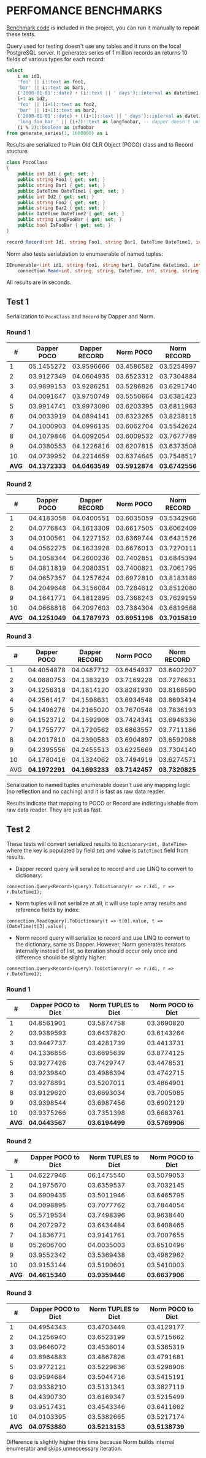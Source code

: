 # PERFOMANCE BENCHMARKS

[Benchmark code](https://github.com/vb-consulting/Norm.net/tree/master/BenchmarksConsole) is included in the project, you can run it manually to repeat these tests.

Query used for testing doesn't use any tables and it runs on the local PostgreSQL server. 
It generates series of 1 million records an returns 10 fields of various types for each record:

```sql
select 
    i as id1, 
    'foo' || i::text as foo1, 
    'bar' || i::text as bar1, 
    ('2000-01-01'::date) + (i::text || ' days')::interval as datetime1, 
    i+1 as id2, 
    'foo' || (i+1)::text as foo2, 
    'bar' || (i+1)::text as bar2, 
    ('2000-01-01'::date) + ((i+1)::text || ' days')::interval as datetime2,
    'long_foo_bar_' || (i+2)::text as longfoobar, -- dapper doesn't understands the snake case
    (i % 2)::boolean as isfoobar
from generate_series(1, 1000000) as i
```

Results are serialized to Plain Old CLR Object (POCO) class and to Record stucture:

```csharp
class PocoClass
{
    public int Id1 { get; set; }
    public string Foo1 { get; set; }
    public string Bar1 { get; set; }
    public DateTime DateTime1 { get; set; }
    public int Id2 { get; set; }
    public string Foo2 { get; set; }
    public string Bar2 { get; set; }
    public DateTime DateTime2 { get; set; }
    public string LongFooBar { get; set; }
    public bool IsFooBar { get; set; }
}

record Record(int Id1, string Foo1, string Bar1, DateTime DateTime1, int Id2, string Foo2, string Bar2, DateTime DateTime2, string LongFooBar, bool IsFooBar);
```

Norm also tests serialziation to enumaerable of named tuples:

```csharp
IEnumerable<(int id1, string foo1, string bar1, DateTime datetime1, int id2, string foo2, string bar2, DateTime datetime2, string longFooBar, bool isFooBar)> normTuples = 
    connection.Read<int, string, string, DateTime, int, string, string, DateTime, string, bool>(query).ToList();
```

All results are in seconds.

## Test 1

Serialization to `PocoClass` and `Record` by Dapper and Norm.

### Round 1 

|#|Dapper POCO|Dapper RECORD|Norm POCO|Norm RECORD|Norm TUPLES|
|-|-----------|-------------|---------|-----------|-----------|
|1|05.1455272|03.9596666|03.4586582|03.5254997|03.4465898|
|2|03.9127349|04.0604935|03.6523312|03.7304884|03.4452352|
|3|03.9899153|03.9286251|03.5286826|03.6291740|03.5777153|
|4|04.0091647|03.9750749|03.5550664|03.6381423|03.7025510|
|5|03.9914741|03.9973090|03.6203395|03.6811963|03.6031815|
|6|04.0033919|04.0894141|03.6323265|03.8238115|03.6016093|
|7|04.1000903|04.0996135|03.6062704|03.5542624|03.7798762|
|8|04.1079846|04.0092054|03.6009532|03.7677789|03.6027011|
|9|04.0380553|04.1226816|03.6207815|03.6373508|03.6326630|
|10|04.0739952|04.2214659|03.6374645|03.7548517|03.6997661|
|**AVG**|**04.1372333**|**04.0463549**|**03.5912874**|**03.6742556**|**03.6091888**|

### Round 2

|#|Dapper POCO|Dapper RECORD|Norm POCO|Norm RECORD|Norm TUPLES|
|-|-----------|-------------|---------|-----------|-----------|
|1|04.4183058|04.0400551|03.6035059|03.5342966|03.5998133|
|2|04.0776843|04.1613309|03.6617505|03.6062409|03.6761450|
|3|04.0100561|04.1227152|03.6369744|03.6431526|03.5902006|
|4|04.0562275|04.1633928|03.6676013|03.7270111|03.6136308|
|5|04.1058344|04.2600236|03.7402851|03.6845394|03.7013643|
|6|04.0811819|04.2080351|03.7400821|03.7061795|03.7041709|
|7|04.0657357|04.1257624|03.6972810|03.8183189|04.0077544|
|8|04.2049648|04.3156084|03.7284612|03.8512080|03.6735182|
|9|04.1641771|04.1812895|03.7368243|03.7629159|03.7421254|
|10|04.0668816|04.2097603|03.7384304|03.6819568|03.7096981|
|**AVG**|**04.1251049**|**04.1787973**|**03.6951196**|**03.7015819**|**03.7018421**|

### Round 3

|#|Dapper POCO|Dapper RECORD|Norm POCO|Norm RECORD|Norm TUPLES|
|-|-----------|-------------|---------|-----------|-----------|
|1|04.4054878|04.0487712|03.6454937|03.6402207|03.7045746|
|2|04.0880753|04.1383219|03.7169228|03.7276631|03.6746465|
|3|04.1256318|04.1814120|03.8281930|03.8168590|04.0225428|
|4|04.2561417|04.1598631|03.6934548|03.8693414|03.7593348|
|5|04.1496276|04.2165020|03.7670548|03.7836193|03.7320108|
|6|04.1523712|04.1592908|03.7424341|03.6948336|03.7423826|
|7|04.1755777|04.1720562|03.6863557|03.7711186|03.8087274|
|8|04.2017810|04.2390583|03.6904897|03.6592988|03.7527307|
|9|04.2395556|04.2455513|03.6225669|03.7304140|03.7444495|
|10|04.1780416|04.1324062|03.7494919|03.6274571|03.7870099|
|AVG|**04.1972291**|**04.1693233**|**03.7142457**|**03.7320825**|**03.7728409**|


Serialization to named tuples enumerable doesn't use any mapping logic (no reflection and no caching) and
it is fast as raw data reader.

Results indicate that mapping to POCO or Record are indistinguishable from raw data reader. They are just as fast.

## Test 2

These tests will convert serialized results to `Dictionary<int, DateTime>`
where the key is populated by field `Id1` and value is `DateTime1` field from results.

- Dapper record query will seralize to record and use LINQ to convert to dictionary:

```cshap
connection.Query<Record>(query).ToDictionary(r => r.Id1, r => r.DateTime1);
```

- Norm tuples will not serialize at all, it will use tuple array results and reference fields by index:

```cshap
connection.Read(query).ToDictionary(t => t[0].value, t => (DateTime)t[3].value);
```

- Norm record query will serialize to record and use LINQ to convert to the dictionary, same as Dapper. 
However, Norm generates iterators internally instead of list, so iteration should occur only once and difference should be slightly higher:

```cshap
connection.Query<Record>(query).ToDictionary(r => r.Id1, r => r.DateTime1);
```

### Round 1 

|#|Dapper POCO to Dict|Norm TUPLES to Dict|Norm POCO to Dict|
|-|-------------------|-------------------|-----------------|
|1|04.8561901|03.5874758|03.3690820|
|2|03.9389593|03.6437820|03.6143264|
|3|03.9447737|03.4281739|03.4413731|
|4|04.1336856|03.6695639|03.8774125|
|5|03.9277426|03.7429747|03.4478531|
|6|03.9239840|03.4986394|03.4742715|
|7|03.9278891|03.5207011|03.4864901|
|8|03.9129620|03.6693034|03.7005085|
|9|03.9398544|03.6987456|03.6902129|
|10|03.9375266|03.7351398|03.6683761|
|**AVG**|**04.0443567**|**03.6194499**|**03.5769906**|

### Round 2

|#|Dapper POCO to Dict|Norm TUPLES to Dict|Norm POCO to Dict|
|-|-------------------|-------------------|-----------------|
|1|04.6227946|06.1475540|03.5079053|
|2|04.1975670|03.6359537|03.7032145|
|3|04.6909435|03.5011946|03.6465795|
|4|04.0098895|03.7077762|03.7844054|
|5|05.5719534|03.7498396|03.9638440|
|6|04.2072972|03.6434484|03.6408465|
|7|04.1836771|03.9141761|03.7007655|
|8|05.2606700|04.0035003|03.6510496|
|9|03.9552342|03.5369438|03.4982962|
|10|03.9153144|03.5190601|03.5410003|
|**AVG**|**04.4615340**|**03.9359446**|**03.6637906**|

### Round 3

|#|Dapper POCO to Dict|Norm TUPLES to Dict|Norm POCO to Dict|
|-|-------------------|-------------------|-----------------|
|1|04.4954343|03.4703449|03.4129177|
|2|04.1256940|03.6523199|03.5715662|
|3|03.9646072|03.4536014|03.5365319|
|4|03.8964883|03.4867826|03.4791681|
|5|03.9772121|03.5229636|03.5298906|
|6|03.9594684|03.5044716|03.5415191|
|7|03.9338210|03.5131341|03.3827119|
|8|04.4390730|03.6169347|03.5215499|
|9|03.9517431|03.4543346|03.6411662|
|10|04.0103395|03.5382665|03.5217174|
|**AVG**|**04.0753880**|**03.5213153**|**03.5138739**|


Difference is slightly higher this time because Norm builds internal enumerator and skips unneccessary iteration.